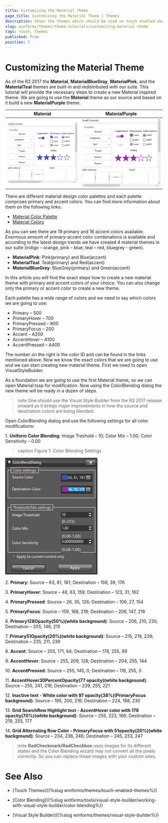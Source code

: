 ```yaml
---
title: Customizing the Material Theme
page_title: Customizing the Material Theme | Themes
description: Shows the themes which should be used on touch enabled devices and the features available in them.  
slug: winforms/themes/theme-tutorials/customizing-material-theme
tags: touch, themes
published: True
position: 7
---
```


# Customizing the Material Theme

As of the R2 2017 the **Material**, **MaterialBlueGray**, **MaterialPink**, and the **MaterialTeal** themes are built-in and redistributed with our suite. This tutorial will provide the necessary steps to create a new Material inspired theme. We are going to use the **Material** theme as our source and based on it build a new **MaterialPurple** theme.

|Material|MaterialPurple|
|----|----|
![themes-theme-tutorials-customizing-material-theme 001](images/themes-theme-tutorials-customizing-material-theme001.png)|![themes-theme-tutorials-customizing-material-theme 002](images/themes-theme-tutorials-customizing-material-theme002.png)|

There are different material design color palettes and each palette comprises primary and accent colors. 
You can find more information about them on the following links:

* [Material Color Palette](https://material.io/guidelines/style/color.html#color-color-palette)
* [Material Colors](https://www.materialui.co/colors)  

As you can see there are 19 primary and 16 accent colors available. Enormous amount of primary-accent color combinations is available and according to the latest design trends we have created 4 material themes in our suite (indigo – orange, pink – blue, teal – red, bluegrey - green).

* **MaterialPink**: Pink(primary) and Blue(accent)
* **MaterialTeal**: Teal(primary) and Red(accent)
* **MaterialBlueGrey**: BlueGrey(primary) and Green(accent)

In this article you will find the exact steps how to create a new material theme with primary and accent colors of your choice. You can also change only the primary or accent color to create a new theme.

Each palette has a wide range of colors and we need to say which colors we are going to use:

* Primary – 500
* PrimaryHover – 700
* PrimaryPressed – 900
* PrimaryFocus – 200
* Accent – A200
* AccentHover – A100
* AccentPressed – A400

The number on the right is the color ID and can be found in the links mentioned above. Now we know the exact colors that we are going to use and we can start creating new material theme. First we need to open VisualStyleBuilder.

As a foundation we are going to use the first Material theme, so we can open Material.tssp for modification. Now using the ColorBlending dialog the new theme will be ready in a dozen of steps. 

>note One should use the Visual Style Builder from the R3 2017 release onward as it brings major improvements in how the source and destination colors are being blended.

Open ColorBlending dialog and use the following settings for all color modifications:

1\. **Uniform Color Blending**: Image Treshold – 10; Color Mix – 1.00; Color Sensitivity – 0.00

>caption Figure 1: Color Blending Settings

![themes-theme-tutorials-customizing-material-theme 003](images/themes-theme-tutorials-customizing-material-theme003.png)

2\. **Primary**: Source – 63, 81, 181; Destination – 156, 39, 176

3\. **PrimaryHover**: Source – 48, 63, 159; Destination – 123, 31, 162

4\. **PrimaryPressed**: Source – 26, 35, 126; Destination – 106, 27, 154

5\. **PrimaryFocus**: Source – 159, 168, 218; Destination – 206, 147, 216

6\. **Primary128Opacity(50%)(white background)**: Source – 206, 210, 235; Destination – 205, 146, 215

7\. **Primary51Opacity(20%)(white background)**: Source – 215, 219, 239; Destination – 235, 211, 239

8\. **Accent**: Source – 255, 171, 64; Destination – 178, 255, 89

9\. **AccentHover**: Source – 255, 209, 128; Destination – 204, 255, 144

10\. **AccentPressed**: Source – 255, 145, 0; Destination – 118, 255, 3

11\. **AccentHover30PercentOpacity(77 opacity)(white background)**: Source – 255, 241, 216; Destination – 239, 255, 221

12\. **Inactive text - White color with 97 opacity(38%)(PrimaryFocus background)**: Source – 195, 200, 216; Destination – 224, 188, 230

13\. **Grid SearchRow Highlight text - AccentHover color with 178 opacity(70%)(white background)**: Source – 255, 223, 166; Destination – 219, 255, 177

14\. **Grid Alternating Row Color - PrimaryFocus with 51opacity(20%)(white background)**: Source – 234, 236, 246; Destination – 245, 233, 247

>note **RadCheckmark/RadCheckbox** uses images for its different states and the Color Blending wizard may not convert all the pixels correctly. So you can replace these images with your custom ones.

# See Also

* [Touch Themes]({%slug winforms/themes/touch-enabled-themes%})

* [Color Blending]({%slug winforms/tools/visual-style-builder/working-with-visual-style-builder/color-blending%})

* [Visual Style Builder]({%slug winforms/themes/visual-style-builder%})


